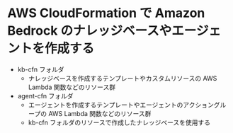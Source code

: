 # AWS CloudFormation で Amazon Bedrock のナレッジベースやエージェントを作成する

- kb-cfn フォルダ
  - ナレッジベースを作成するテンプレートやカスタムリソースの AWS Lambda 関数などのリソース群
- agent-cfn フォルダ
  - エージェントを作成するテンプレートやエージェントのアクショングループの AWS Lambda 関数などのリソース群
  - kb-cfn フォルダのリソースで作成したナレッジベースを使用する